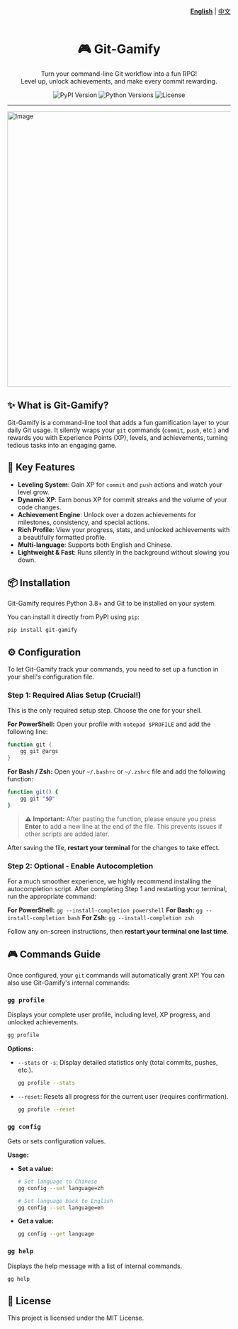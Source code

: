 
<div align="right">
  <b><a href="README.md">English</a></b> | <a href="README_zh.md">中文</a>
</div>

<br>

<div align="center">
  <h1 align="center">🎮 Git-Gamify</h1>
  <p align="center">
    Turn your command-line Git workflow into a fun RPG!
    <br />
    Level up, unlock achievements, and make every commit rewarding.
  </p>
</div>

<p align="center">
  <img src="https://img.shields.io/pypi/v/git-gamify.svg?color=blue" alt="PyPI Version">
  <img src="https://img.shields.io/pypi/pyversions/git-gamify.svg" alt="Python Versions">
  <img src="https://img.shields.io/badge/License-MIT-green.svg" alt="License">
</p>

---

<img width="1110" height="622" alt="Image" src="https://github.com/user-attachments/assets/00cd62d4-2984-43ca-87c1-e8683c419b5c" />

## ✨ What is Git-Gamify?

Git-Gamify is a command-line tool that adds a fun gamification layer to your daily Git usage. It silently wraps your `git` commands (`commit`, `push`, etc.) and rewards you with Experience Points (XP), levels, and achievements, turning tedious tasks into an engaging game.

## 🚀 Key Features

- **Leveling System**: Gain XP for `commit` and `push` actions and watch your level grow.
- **Dynamic XP**: Earn bonus XP for commit streaks and the volume of your code changes.
- **Achievement Engine**: Unlock over a dozen achievements for milestones, consistency, and special actions.
- **Rich Profile**: View your progress, stats, and unlocked achievements with a beautifully formatted profile.
- **Multi-language**: Supports both English and Chinese.
- **Lightweight & Fast**: Runs silently in the background without slowing you down.

## 📦 Installation

Git-Gamify requires Python 3.8+ and Git to be installed on your system.

You can install it directly from PyPI using `pip`:

```bash
pip install git-gamify 
```

## ⚙️ Configuration

To let Git-Gamify track your commands, you need to set up a function in your shell's configuration file.

### Step 1: Required Alias Setup (Crucial!)

This is the only required setup step. Choose the one for your shell.

**For PowerShell:**
Open your profile with `notepad $PROFILE` and add the following line:

```powershell
function git {
    gg git @args
}
```

**For Bash / Zsh:**
Open your `~/.bashrc` or `~/.zshrc` file and add the following function:

```bash
function git() {
    gg git "$@"
}
```

> **⚠️ Important:** After pasting the function, please ensure you press **Enter** to add a new line at the end of the file. This prevents issues if other scripts are added later.

After saving the file, **restart your terminal** for the changes to take effect.

### Step 2: Optional - Enable Autocompletion

For a much smoother experience, we highly recommend installing the autocompletion script. After completing Step 1 and restarting your terminal, run the appropriate command:

**For PowerShell:** `gg --install-completion powershell`
**For Bash:** `gg --install-completion bash`
**For Zsh:** `gg --install-completion zsh`

Follow any on-screen instructions, then **restart your terminal one last time**.

## 🎮 Commands Guide

Once configured, your `git` commands will automatically grant XP! You can also use Git-Gamify's internal commands:

### `gg profile`
Displays your complete user profile, including level, XP progress, and unlocked achievements.

```bash
gg profile
```
**Options:**
- `--stats` or `-s`: Display detailed statistics only (total commits, pushes, etc.).
  ```bash
  gg profile --stats
  ```
- `--reset`: Resets all progress for the current user (requires confirmation).
  ```bash
  gg profile --reset
  ```

### `gg config`
Gets or sets configuration values.

**Usage:**
- **Set a value:**
  ```bash
  # Set language to Chinese
  gg config --set language=zh
  
  # Set language back to English
  gg config --set language=en
  ```
- **Get a value:**
  ```bash
  gg config --get language
  ```

### `gg help`
Displays the help message with a list of internal commands.

```bash
gg help
```

## 📄 License

This project is licensed under the MIT License.
